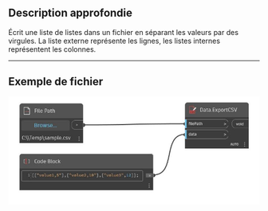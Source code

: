 ## Description approfondie
Écrit une liste de listes dans un fichier en séparant les valeurs par des virgules. La liste externe représente les lignes, les listes internes représentent les colonnes.
___
## Exemple de fichier

![ExportCSV](./DSOffice.Data.ExportCSV_img.jpg)


